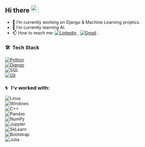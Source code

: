 
## Hi there <img src="https://media.giphy.com/media/hvRJCLFzcasrR4ia7z/giphy.gif" width="25px">

- 🔭 I’m currently working on Django & Machine Learning projetcs.
- 🌱 I’m currently learning AI. 
- 📫 How to reach me: [![Linkedin](https://img.shields.io/badge/-Linkedin-25383e?style=flat&logo=Linkedin)](https://www.linkedin.com/in/fatemepasandide/) , [![Gmail](https://img.shields.io/badge/-gmail-25383e?style=flat&logo=gmail)](fateme.psn@gmail.com) .

<!--
**fatemepasandide/fatemepasandide** is a ✨ _special_ ✨ repository because its `README.md` (this file) appears on your GitHub profile.

Here are some ideas to get you started:

- 🔭 I’m currently working on ...
- 🌱 I’m currently learning ...
- 👯 I’m looking to collaborate on ...
- 🤔 I’m looking for help with ...
- 💬 Ask me about ...
- 📫 How to reach me: ...
- 😄 Pronouns: ...
- ⚡ Fun fact: ...
-->

### 🛠 &nbsp;Tech Stack
[![Python](https://img.shields.io/badge/-Python-25383e?style=flat&logo=python)](https://www.python.org/)\
[![Django](https://img.shields.io/badge/-Django-25383e?style=flat&logo=django&logoColor=092E20)](https://www.djangoproject.com/)\
![SQL](https://img.shields.io/badge/-SQL-25383e?&logo=MySQL)\
[![Git](https://img.shields.io/badge/-Git-25383e?style=flat&logo=git)](https://git-scm.com/)


### :cyclone:	&nbsp; I'v worked with:
![Linux](https://img.shields.io/badge/-Linux-25383e?style=flat&logo=linux)\
![Windows](https://img.shields.io/badge/-Windows-25383e?style=flat&logo=Windows)\
![C++](https://img.shields.io/badge/-C++-25383e?&logo=c%2b%2b&logoColor=00599C)\
![Pandas](https://img.shields.io/badge/-Pandas-25383e?style=flat&logo=Pandas)\
![NumPy](https://img.shields.io/badge/-NumPy-25383e?style=flat&logo=Numpy)\
![Jupyter](https://img.shields.io/badge/-Jupyter-25383e?style=flat&logo=Jupyter)\
![SkLearn](https://img.shields.io/badge/-SkLearn-25383e?style=flat&logo=SkLearn)\
![Bootstrap](https://img.shields.io/badge/-Bootstrap-25383e?style=flat&logo=Bootstrap)\
![Julia](https://img.shields.io/badge/-Julia-25383e?style=flat&logo=Julia)
